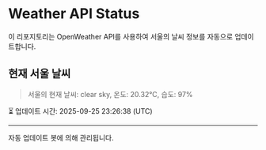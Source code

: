 
# Weather API Status

이 리포지토리는 OpenWeather API를 사용하여 서울의 날씨 정보를 자동으로 업데이트합니다.

## 현재 서울 날씨
> 서울의 현재 날씨: clear sky, 온도: 20.32°C, 습도: 97%

⏳ 업데이트 시간: 2025-09-25 23:26:38 (UTC)

---
자동 업데이트 봇에 의해 관리됩니다.
